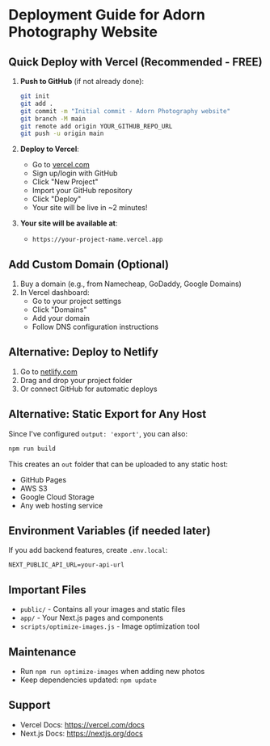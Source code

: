 # Deployment Guide for Adorn Photography Website

## Quick Deploy with Vercel (Recommended - FREE)

1. **Push to GitHub** (if not already done):
   ```bash
   git init
   git add .
   git commit -m "Initial commit - Adorn Photography website"
   git branch -M main
   git remote add origin YOUR_GITHUB_REPO_URL
   git push -u origin main
   ```

2. **Deploy to Vercel**:
   - Go to [vercel.com](https://vercel.com)
   - Sign up/login with GitHub
   - Click "New Project"
   - Import your GitHub repository
   - Click "Deploy"
   - Your site will be live in ~2 minutes!

3. **Your site will be available at**:
   - `https://your-project-name.vercel.app`

## Add Custom Domain (Optional)

1. Buy a domain (e.g., from Namecheap, GoDaddy, Google Domains)
2. In Vercel dashboard:
   - Go to your project settings
   - Click "Domains"
   - Add your domain
   - Follow DNS configuration instructions

## Alternative: Deploy to Netlify

1. Go to [netlify.com](https://netlify.com)
2. Drag and drop your project folder
3. Or connect GitHub for automatic deploys

## Alternative: Static Export for Any Host

Since I've configured `output: 'export'`, you can also:

```bash
npm run build
```

This creates an `out` folder that can be uploaded to any static host:
- GitHub Pages
- AWS S3
- Google Cloud Storage
- Any web hosting service

## Environment Variables (if needed later)

If you add backend features, create `.env.local`:
```
NEXT_PUBLIC_API_URL=your-api-url
```

## Important Files
- `public/` - Contains all your images and static files
- `app/` - Your Next.js pages and components
- `scripts/optimize-images.js` - Image optimization tool

## Maintenance
- Run `npm run optimize-images` when adding new photos
- Keep dependencies updated: `npm update`

## Support
- Vercel Docs: https://vercel.com/docs
- Next.js Docs: https://nextjs.org/docs
